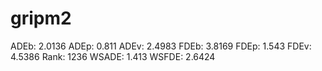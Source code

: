 # gripm2

ADEb: 2.0136
ADEp: 0.811
ADEv: 2.4983
FDEb: 3.8169
FDEp: 1.543
FDEv: 4.5386
Rank: 1236
WSADE: 1.413
WSFDE: 2.6424